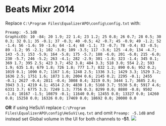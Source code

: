# Beats Mixr 2014
Replace `C:\Program Files\EqualizerAPO\config\config.txt` with:
```
Preamp: -5.1dB
GraphicEQ: 10 -84; 20 1.9; 22 1.4; 23 1.2; 25 0.8; 26 0.7; 28 0.5; 30 0.3; 32 0.1; 35 -0.1; 37 -0.3; 40 -0.5; 42 -0.7; 45 -0.9; 49 -1.2; 52 -1.4; 56 -1.6; 59 -1.6; 64 -1.4; 68 -1.1; 73 -0.7; 78 -0.4; 83 -0.5; 89 -1.2; 95 -2.1; 102 -3.0; 109 -3.5; 117 -3.6; 125 -4.0; 134 -4.7; 143 -5.3; 153 -5.9; 164 -5.8; 175 -5.7; 188 -6.0; 201 -6.0; 215 -6.0; 230 -5.7; 246 -5.2; 263 -4.1; 282 -2.9; 301 -1.8; 323 -1.4; 345 0.1; 369 1.7; 395 2.5; 423 3.7; 452 3.8; 484 3.3; 518 3.0; 554 2.2; 593 1.9; 635 1.8; 679 1.8; 726 1.8; 777 1.7; 832 1.2; 890 0.6; 952 0.2; 1019 0.1; 1090 0.7; 1167 1.6; 1248 2.5; 1336 3.1; 1429 3.3; 1529 3.2; 1636 2.5; 1751 1.6; 1873 1.0; 2004 0.6; 2145 0.2; 2295 -0.1; 2455 -0.1; 2627 -0.4; 2811 -0.4; 3008 0.4; 3219 0.9; 3444 1.7; 3685 2.6; 3943 3.1; 4219 4.1; 4514 2.9; 4830 1.0; 5168 3.7; 5530 5.0; 5917 4.6; 6331 3.7; 6775 3.3; 7249 1.3; 7756 0.3; 8299 0.0; 8880 -0.8; 9502 -1.8; 10167 -1.5; 10879 -0.1; 11640 0.0; 12455 0.0; 13327 0.0; 14260 0.0; 15258 0.0; 16326 0.0; 17469 0.0; 18692 0.0; 20000 0.0
```
**OR** if using HeSuVi replace `C:\Program Files\EqualizerAPO\config\HeSuVi\eq.txt` and omit `Preamp: -5.1dB` and instead set Global volume in the UI for both channels to **-51**.
![](https://raw.githubusercontent.com/jaakkopasanen/AutoEq/master/results/Sonoma%20Model%20One/innerfidelity/onear/Beats%20Mixr%202014/Beats%20Mixr%202014.png)